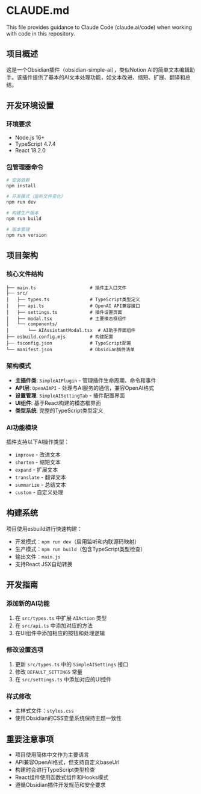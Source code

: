 # CLAUDE.md

This file provides guidance to Claude Code (claude.ai/code) when working with code in this repository.

## 项目概述

这是一个Obsidian插件（obsidian-simple-ai），类似Notion AI的简单文本编辑助手。该插件提供了基本的AI文本处理功能，如文本改进、缩短、扩展、翻译和总结。

## 开发环境设置

### 环境要求
- Node.js 16+
- TypeScript 4.7.4
- React 18.2.0

### 包管理器命令
```bash
# 安装依赖
npm install

# 开发模式（监听文件变化）
npm run dev

# 构建生产版本
npm run build

# 版本管理
npm run version
```

## 项目架构

### 核心文件结构
```
├── main.ts                    # 插件主入口文件
├── src/
│   ├── types.ts               # TypeScript类型定义
│   ├── api.ts                 # OpenAI API兼容接口
│   ├── settings.ts            # 插件设置页面
│   ├── modal.tsx              # 主要模态框组件
│   └── components/
│       └── AIAssistantModal.tsx  # AI助手界面组件
├── esbuild.config.mjs         # 构建配置
├── tsconfig.json              # TypeScript配置
└── manifest.json              # Obsidian插件清单
```

### 架构模式
- **主插件类**: `SimpleAIPlugin` - 管理插件生命周期、命令和事件
- **API层**: `OpenAIAPI` - 处理与AI服务的通信，兼容OpenAI格式
- **设置管理**: `SimpleAISettingTab` - 插件配置界面
- **UI组件**: 基于React构建的模态框界面
- **类型系统**: 完整的TypeScript类型定义

### AI功能模块
插件支持以下AI操作类型：
- `improve` - 改进文本
- `shorten` - 缩短文本  
- `expand` - 扩展文本
- `translate` - 翻译文本
- `summarize` - 总结文本
- `custom` - 自定义处理

## 构建系统

项目使用esbuild进行快速构建：
- 开发模式：`npm run dev`（启用监听和内联源码映射）
- 生产模式：`npm run build`（包含TypeScript类型检查）
- 输出文件：`main.js`
- 支持React JSX自动转换

## 开发指南

### 添加新的AI功能
1. 在 `src/types.ts` 中扩展 `AIAction` 类型
2. 在 `src/api.ts` 中添加对应的方法
3. 在UI组件中添加相应的按钮和处理逻辑

### 修改设置选项
1. 更新 `src/types.ts` 中的 `SimpleAISettings` 接口
2. 修改 `DEFAULT_SETTINGS` 常量
3. 在 `src/settings.ts` 中添加对应的UI控件

### 样式修改
- 主样式文件：`styles.css`
- 使用Obsidian的CSS变量系统保持主题一致性

## 重要注意事项

- 项目使用简体中文作为主要语言
- API兼容OpenAI格式，但支持自定义baseUrl
- 构建时会进行TypeScript类型检查
- React组件使用函数式组件和Hooks模式
- 遵循Obsidian插件开发规范和安全要求